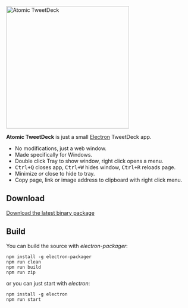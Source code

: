 <img src="https://cloud.githubusercontent.com/assets/486818/12889894/c893d2c8-ce89-11e5-9e0f-1411a9c87eec.jpg" height="330" alt="Atomic TweetDeck">

**Atomic TweetDeck** is just a small [Electron](http://electron.atom.io/) TweetDeck app.

* No modifications, just a web window.
* Made specifically for Windows.
* Double click Tray to show window, right click opens a menu.
* <kbd>Ctrl+Q</kbd> closes app, <kbd>Ctrl+W</kbd> hides window, <kbd>Ctrl+R</kbd> reloads page.
* Minimize *or* close to hide to tray.
* Copy page, link or image address to clipboard with right click menu.

## Download

[Download the latest binary package](https://github.com/dogancelik/atomic-tweetdeck/releases/latest)

## Build

You can build the source with *electron-packager*:

```
npm install -g electron-packager
npm run clean
npm run build
npm run zip
```

or you can just start with *electron*:

```
npm install -g electron
npm run start
```
